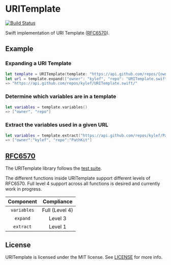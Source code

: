 URITemplate
===========

[![Build Status](http://img.shields.io/travis/kylef/URITemplate.swift/master.svg?style=flat)](https://travis-ci.org/kylef/URITemplate.swift)

Swift implementation of URI Template ([RFC6570](https://tools.ietf.org/html/rfc6570)).

## Example

### Expanding a URI Template

```swift
let template = URITemplate(template: "https://api.github.com/repos/{owner}/{repo}/")
let url = template.expand(["owner": "kylef", "repo": "URITemplate.swift"])
=> "https://api.github.com/repos/kylef/URITemplate.swift/"
```

### Determine which variables are in a template

```swift
let variables = template.variables()
=> ["owner", "repo"]
```

### Extract the variables used in a given URL

```swift
let variables = template.extract("https://api.github.com/repos/kylef/PathKit/")
=> ["owner":"kylef", "repo":"PathKit"]
```

## [RFC6570](https://tools.ietf.org/html/rfc6570)

The URITemplate library follows the [test suite](https://github.com/uri-templates/uritemplate-test).

The different functions inside URITemplate support different levels of RFC6570. Full level 4 support across all functions is desired and currently work in progress.

| Component   | Compliance     |
|:-----------:|:--------------:|
| `variables` | Full (Level 4) |
| `expand`    | Level 3        |
| `extract`   | Level 1        |

## License

URITemplate is licensed under the MIT license. See [LICENSE](LICENSE) for more
info.
